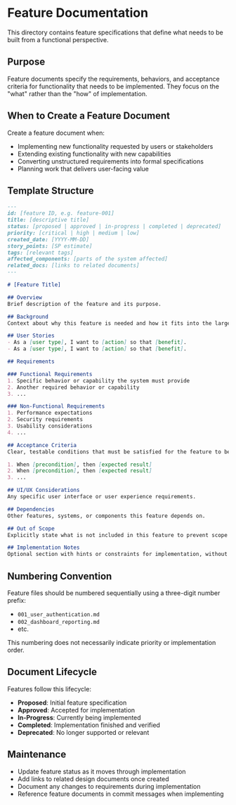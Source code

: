 # Feature Documentation

This directory contains feature specifications that define what needs to be built from a functional perspective.

## Purpose

Feature documents specify the requirements, behaviors, and acceptance criteria for functionality that needs to be implemented. They focus on the "what" rather than the "how" of implementation.

## When to Create a Feature Document

Create a feature document when:
- Implementing new functionality requested by users or stakeholders
- Extending existing functionality with new capabilities
- Converting unstructured requirements into formal specifications
- Planning work that delivers user-facing value

## Template Structure

```markdown
---
id: [feature ID, e.g. feature-001]
title: [descriptive title]
status: [proposed | approved | in-progress | completed | deprecated]
priority: [critical | high | medium | low]
created_date: [YYYY-MM-DD]
story_points: [SP estimate]
tags: [relevant tags]
affected_components: [parts of the system affected]
related_docs: [links to related documents]
---

# [Feature Title]

## Overview
Brief description of the feature and its purpose.

## Background
Context about why this feature is needed and how it fits into the larger system.

## User Stories
- As a [user type], I want to [action] so that [benefit].
- As a [user type], I want to [action] so that [benefit].

## Requirements

### Functional Requirements
1. Specific behavior or capability the system must provide
2. Another required behavior or capability
3. ...

### Non-Functional Requirements
1. Performance expectations
2. Security requirements
3. Usability considerations
4. ...

## Acceptance Criteria
Clear, testable conditions that must be satisfied for the feature to be considered complete:

1. When [precondition], then [expected result]
2. When [precondition], then [expected result]
3. ...

## UI/UX Considerations
Any specific user interface or user experience requirements.

## Dependencies
Other features, systems, or components this feature depends on.

## Out of Scope
Explicitly state what is not included in this feature to prevent scope creep.

## Implementation Notes
Optional section with hints or constraints for implementation, without specifying the exact approach.
```

## Numbering Convention

Feature files should be numbered sequentially using a three-digit number prefix:
- `001_user_authentication.md`
- `002_dashboard_reporting.md`
- etc.

This numbering does not necessarily indicate priority or implementation order.

## Document Lifecycle

Features follow this lifecycle:

- **Proposed**: Initial feature specification
- **Approved**: Accepted for implementation
- **In-Progress**: Currently being implemented
- **Completed**: Implementation finished and verified
- **Deprecated**: No longer supported or relevant

## Maintenance

- Update feature status as it moves through implementation
- Add links to related design documents once created
- Document any changes to requirements during implementation
- Reference feature documents in commit messages when implementing

